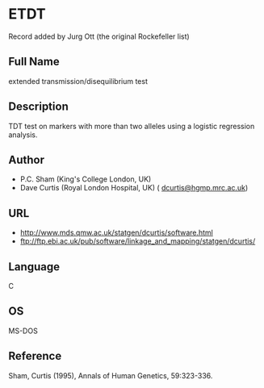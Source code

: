 # ETDT
Record added by Jurg Ott (the original Rockefeller list)

## Full Name
extended transmission/disequilibrium test

## Description
TDT test on markers with more than two alleles using a logistic regression analysis.

## Author
* P.C. Sham (King's College London, UK)
* Dave Curtis (Royal London Hospital, UK) ( dcurtis@hgmp.mrc.ac.uk)

## URL
* http://www.mds.qmw.ac.uk/statgen/dcurtis/software.html
* ftp://ftp.ebi.ac.uk/pub/software/linkage_and_mapping/statgen/dcurtis/

## Language
C

## OS
MS-DOS

## Reference
Sham, Curtis (1995), Annals of Human Genetics, 59:323-336.
